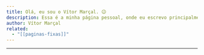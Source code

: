 ```yaml
---
title: Olá, eu sou o Vítor Marçal. 😉
description: Essa é a minha página pessoal, onde eu escrevo principalmente para mim mesmo 🧠!
author: Vítor Marçal
related:
  - "[[paginas-fixas]]"
---
```


---








































































































































































































